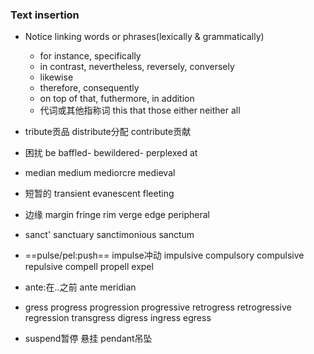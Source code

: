 ### Text insertion
* Notice linking words or phrases(lexically & grammatically)
	* for instance, specifically
	* in contrast, nevertheless, reversely, conversely
	* likewise
	* therefore, consequently 
	* on top of that, futhermore, in addition
	* 代词或其他指称词 this that those either neither all 

* tribute贡品 distribute分配 contribute贡献
* 困扰 be baffled- bewildered- perplexed at
* median medium mediorcre medieval
* 短暂的 transient evanescent fleeting
* 边缘 margin fringe rim verge edge peripheral
* sanct' sanctuary sanctimonious sanctum

* ==pulse/pel:push==
	impulse冲动 impulsive compulsory compulsive repulsive
	compell propell expel 

* ante:在..之前 ante meridian 

* gress 
	progress progression progressive retrogress retrogressive
	regression transgress digress ingress egress

* suspend暂停 悬挂 pendant吊坠 